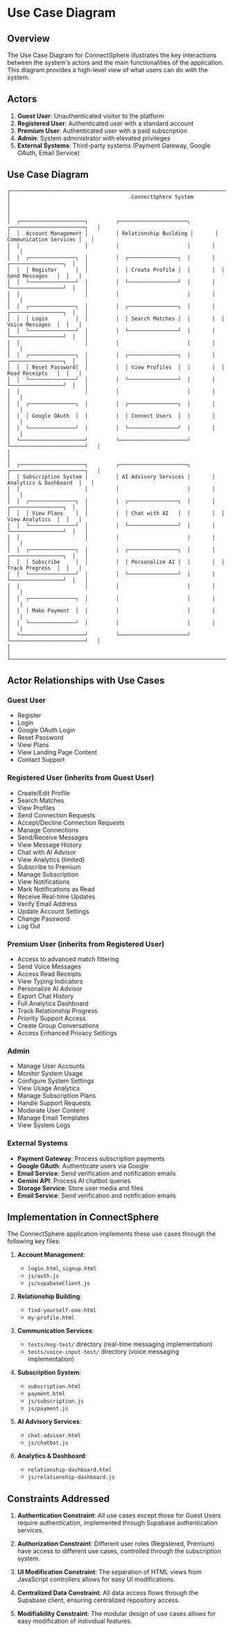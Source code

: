 # Use Case Diagram

## Overview
The Use Case Diagram for ConnectSphere illustrates the key interactions between the system's actors and the main functionalities of the application. This diagram provides a high-level view of what users can do with the system.

## Actors
1. **Guest User**: Unauthenticated visitor to the platform
2. **Registered User**: Authenticated user with a standard account
3. **Premium User**: Authenticated user with a paid subscription
4. **Admin**: System administrator with elevated privileges
5. **External Systems**: Third-party systems (Payment Gateway, Google OAuth, Email Service)

## Use Case Diagram

```
┌───────────────────────────────────────────────────────────────────────────────────────────────┐
│                                       ConnectSphere System                                     │
│                                                                                               │
│  ┌─────────────────────┐         ┌──────────────────────┐       ┌────────────────────────┐   │
│  │  Account Management │         │ Relationship Building │       │ Communication Services │   │
│  │                     │         │                      │       │                        │   │
│  │  ┌───────────────┐  │         │  ┌────────────────┐  │       │  ┌─────────────────┐  │   │
│  │  │ Register      │  │         │  │ Create Profile │  │       │  │ Send Messages   │  │   │
│  │  └───────────────┘  │         │  └────────────────┘  │       │  └─────────────────┘  │   │
│  │                     │         │                      │       │                        │   │
│  │  ┌───────────────┐  │         │  ┌────────────────┐  │       │  ┌─────────────────┐  │   │
│  │  │ Login         │  │         │  │ Search Matches │  │       │  │ Voice Messages  │  │   │
│  │  └───────────────┘  │         │  └────────────────┘  │       │  └─────────────────┘  │   │
│  │                     │         │                      │       │                        │   │
│  │  ┌───────────────┐  │         │  ┌────────────────┐  │       │  ┌─────────────────┐  │   │
│  │  │ Reset Password│  │         │  │ View Profiles  │  │       │  │ Read Receipts   │  │   │
│  │  └───────────────┘  │         │  └────────────────┘  │       │  └─────────────────┘  │   │
│  │                     │         │                      │       │                        │   │
│  │  ┌───────────────┐  │         │  ┌────────────────┐  │       │                        │   │
│  │  │ Google OAuth  │  │         │  │ Connect Users  │  │       │                        │   │
│  │  └───────────────┘  │         │  └────────────────┘  │       │                        │   │
│  └─────────────────────┘         └──────────────────────┘       └────────────────────────┘   │
│                                                                                               │
│  ┌─────────────────────┐         ┌──────────────────────┐       ┌────────────────────────┐   │
│  │ Subscription System │         │ AI Advisory Services │       │ Analytics & Dashboard  │   │
│  │                     │         │                      │       │                        │   │
│  │  ┌───────────────┐  │         │  ┌────────────────┐  │       │  ┌─────────────────┐  │   │
│  │  │ View Plans    │  │         │  │ Chat with AI   │  │       │  │ View Analytics  │  │   │
│  │  └───────────────┘  │         │  └────────────────┘  │       │  └─────────────────┘  │   │
│  │                     │         │                      │       │                        │   │
│  │  ┌───────────────┐  │         │  ┌────────────────┐  │       │  ┌─────────────────┐  │   │
│  │  │ Subscribe     │  │         │  │ Personalize AI │  │       │  │ Track Progress  │  │   │
│  │  └───────────────┘  │         │  └────────────────┘  │       │  └─────────────────┘  │   │
│  │                     │         │                      │       │                        │   │
│  │  ┌───────────────┐  │         │                      │       │                        │   │
│  │  │ Make Payment  │  │         │                      │       │                        │   │
│  │  └───────────────┘  │         │                      │       │                        │   │
│  └─────────────────────┘         └──────────────────────┘       └────────────────────────┘   │
│                                                                                               │
└───────────────────────────────────────────────────────────────────────────────────────────────┘
```

## Actor Relationships with Use Cases

### Guest User
- Register
- Login
- Google OAuth Login
- Reset Password
- View Plans
- View Landing Page Content
- Contact Support

### Registered User (inherits from Guest User)
- Create/Edit Profile
- Search Matches
- View Profiles
- Send Connection Requests
- Accept/Decline Connection Requests
- Manage Connections
- Send/Receive Messages
- View Message History
- Chat with AI Advisor
- View Analytics (limited)
- Subscribe to Premium
- Manage Subscription
- View Notifications
- Mark Notifications as Read
- Receive Real-time Updates
- Verify Email Address
- Update Account Settings
- Change Password
- Log Out

### Premium User (inherits from Registered User)
- Access to advanced match filtering
- Send Voice Messages
- Access Read Receipts
- View Typing Indicators
- Personalize AI Advisor
- Export Chat History
- Full Analytics Dashboard
- Track Relationship Progress
- Priority Support Access
- Create Group Conversations
- Access Enhanced Privacy Settings

### Admin
- Manage User Accounts
- Monitor System Usage
- Configure System Settings
- View Usage Analytics
- Manage Subscription Plans
- Handle Support Requests
- Moderate User Content
- Manage Email Templates
- View System Logs

### External Systems
- **Payment Gateway**: Process subscription payments
- **Google OAuth**: Authenticate users via Google
- **Email Service**: Send verification and notification emails
- **Gemini API**: Process AI chatbot queries
- **Storage Service**: Store user media and files
- **Email Service**: Send verification and notification emails

## Implementation in ConnectSphere

The ConnectSphere application implements these use cases through the following key files:

1. **Account Management**:
   - `login.html`, `signup.html`
   - `js/auth.js`
   - `js/supabaseClient.js`

2. **Relationship Building**:
   - `find-yourself-one.html`
   - `my-profile.html`

3. **Communication Services**:
   - `tests/msg-test/` directory (real-time messaging implementation)
   - `tests/voice-input-test/` directory (voice messaging implementation)

4. **Subscription System**:
   - `subscription.html`
   - `payment.html`
   - `js/subscription.js`
   - `js/payment.js`

5. **AI Advisory Services**:
   - `chat-advisor.html`
   - `js/chatbot.js`

6. **Analytics & Dashboard**:
   - `relationship-dashboard.html`
   - `js/relationship-dashboard.js`

## Constraints Addressed

1. **Authentication Constraint**: All use cases except those for Guest Users require authentication, implemented through Supabase authentication services.

2. **Authorization Constraint**: Different user roles (Registered, Premium) have access to different use cases, controlled through the subscription system.

3. **UI Modification Constraint**: The separation of HTML views from JavaScript controllers allows for easy UI modifications.

4. **Centralized Data Constraint**: All data access flows through the Supabase client, ensuring centralized repository access.

5. **Modifiability Constraint**: The modular design of use cases allows for easy modification of individual features.
